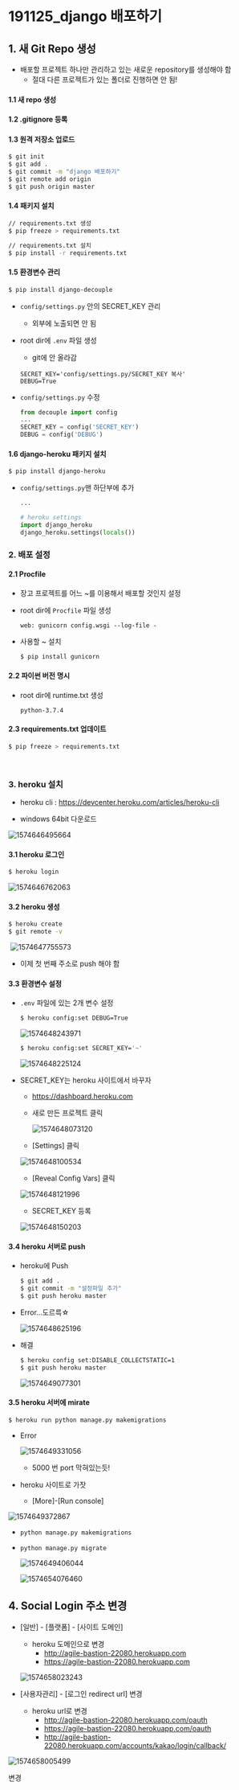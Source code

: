 # 191125_django 배포하기

## 1. 새 Git Repo 생성

- 배포할 프로젝트 하나만 관리하고 있는 새로운 repository를 생성해야 함
  - 절대 다른 프로젝트가 있는 폴더로 진행하면 안 됨! 

#### 1.1 새 repo 생성

#### 1.2 .gitignore 등록

#### 1.3 원격 저장소 업로드

``` bash
$ git init
$ git add .
$ git commit -m "django 배포하기"
$ git remote add origin 
$ git push origin master
```

#### 1.4 패키지 설치

``` bash
// requirements.txt 생성
$ pip freeze > requirements.txt

// requirements.txt 설치
$ pip install -r requirements.txt
```



#### 1.5 환경변수 관리

``` bash
$ pip install django-decouple
```

- `config/settings.py` 안의 SECRET_KEY 관리
  - 외부에 노출되면 안 됨

- root dir에 `.env` 파일 생성

  - git에 안 올라감

  ```
  SECRET_KEY='config/settings.py/SECRET_KEY 복사'
  DEBUG=True
  ```

- `config/settings.py` 수정

  ``` python
  from decouple import config
  ...
  SECRET_KEY = config('SECRET_KEY')
  DEBUG = config('DEBUG')
  ```

#### 1.6 django-heroku 패키지 설치

``` bash
$ pip install django-heroku
```

- `config/settings.py`맨 하단부에 추가

  ```python
  ...
  
  # heroku settings
  import django_heroku
  django_heroku.settings(locals())
  ```

### 2. 배포 설정

#### 2.1 Procfile

- 장고 프로젝트를 어느 ~를 이용해서 배포할 것인지 설정

- root dir에 `Procfile` 파일 생성

  ``` 
  web: gunicorn config.wsgi --log-file -
  ```

- 사용할 ~ 설치

  ``` bash
  $ pip install gunicorn
  ```

#### 2.2 파이썬 버전 명시

- root dir에 runtime.txt 생성

  ```
  python-3.7.4
  ```

#### 2.3 requirements.txt 업데이트

``` bash
$ pip freeze > requirements.txt
```

<br>

### 3. heroku 설치

- heroku cli : <https://devcenter.heroku.com/articles/heroku-cli>

- windows 64bit 다운로드

![1574646495664](assets/1574646495664.png)

#### 3.1 heroku 로그인

``` bash
$ heroku login
```

![1574646762063](assets/1574646762063.png)

#### 3.2 heroku 생성

``` bash
$ heroku create
$ git remote -v
```

​	![1574647755573](assets/1574647755573.png)

- 이제 첫 번째 주소로 push 해야 함

#### 3.3 환경변수 설정

- `.env` 파일에 있는 2개 변수 설정

  ``` bash
  $ heroku config:set DEBUG=True
  ```

  ![1574648243971](assets/1574648243971.png)

  ``` bash
  $ heroku config:set SECRET_KEY='~'
  ```

  ![1574648225124](assets/1574648225124.png)

- SECRET_KEY는 heroku 사이트에서 바꾸자

  - <https://dashboard.heroku.com>

  - 새로 만든 프로젝트 클릭

    ![1574648073120](assets/1574648073120.png)

  - [Settings] 클릭

  ![1574648100534](assets/1574648100534.png)

  - [Reveal Config Vars] 클릭

  ![1574648121996](assets/1574648121996.png)

  - SECRET_KEY 등록

  ![1574648150203](assets/1574648150203.png)



#### 3.4 heroku 서버로 push

- heroku에 Push

  ``` bash
  $ git add .
  $ git commit -m "설정파일 추가"
  $ git push heroku master
  ```

- Error...도르륵☆

  ![1574648625196](assets/1574648625196.png)

- 해결

  ``` BASH
  $ heroku config set:DISABLE_COLLECTSTATIC=1
  $ git push heroku master
  ```

  ![1574649077301](assets/1574649077301.png)



#### 3.5 heroku 서버에 mirate

``` bash
$ heroku run python manage.py makemigrations
```

- Error

  ![1574649331056](assets/1574649331056.png)

  - 5000 번 port 막혀있는듯!

- heroku 사이트로 가잣

  - [More]-[Run console]

![1574649372867](assets/1574649372867.png)

- `python manage.py makemigrations`

- `python manage.py migrate`

  ![1574649406044](assets/1574649406044.png)

  ![1574654076460](assets/1574654076460.png)

  

  

## 4. Social Login 주소 변경

- [일반] - [플랫폼] - [사이트 도메인]

  - heroku 도메인으로 변경
    - http://agile-bastion-22080.herokuapp.com 
    - https://agile-bastion-22080.herokuapp.com 

  ![1574658023243](assets/1574658023243.png)

- [사용자관리] - [로그인 redirect url] 변경
  - heroku url로 변경
    - http://agile-bastion-22080.herokuapp.com/oauth
    - https://agile-bastion-22080.herokuapp.com/oauth
    - http://agile-bastion-22080.herokuapp.com/accounts/kakao/login/callback/

![1574658005499](assets/1574658005499.png)

변경

